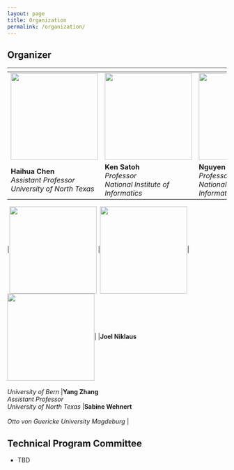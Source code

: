 ```yaml
---
layout: page
title: Organization 
permalink: /organization/
---
```


## **Organizer**
|<div style="width:180px"> | <div style="width:180px">  |<div style="width:180px">|
|-------------------|-------------------|--------------|
|<img align="center" src="../figures/haihua-chen.jpg" height="200"/> |<img align="center" src="../figures/SatohK-C.jpg" height="200"/>|<img align="center" src="../figures/thanh.jpg" height="200"/>| 
|**Haihua Chen** <br>*Assistant Professor*<br>*University of North Texas*  |**Ken Satoh** <br>*Professor*<br>*National Institute of Informatics* |**Nguyen Ha Thanh** <br>*Professor*<br>*National Institute of Informatics* |

|<img align="center" src="../figures/haihua-chen.jpg" height="200"/> |<img align="center" src="../figures/Yang Zhang.jpg" height="200"/>|<img align="center" src="../figures/sabine_wehnert.jpg" height="200"/>| 
|**Joel Niklaus** <br><br>*University of Bern*  |**Yang Zhang** <br>*Assistant Professor*<br>*University of North Texas* |**Sabine Wehnert** <br><br>*Otto von Guericke University Magdeburg* |   







## **Technical Program Committee**
- TBD


